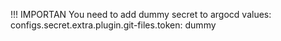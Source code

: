 !!! IMPORTAN
You need to add dummy secret to argocd values: configs.secret.extra.plugin.git-files.token: dummy